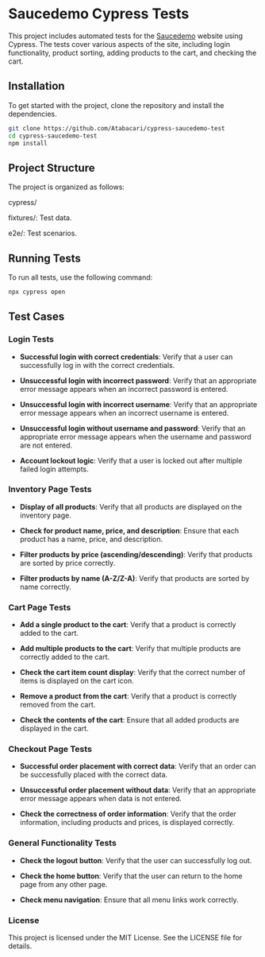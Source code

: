 # Saucedemo Cypress Tests

This project includes automated tests for the [Saucedemo](https://www.saucedemo.com) website using Cypress. The tests cover various aspects of the site, including login functionality, product sorting, adding products to the cart, and checking the cart.
 
## Installation

To get started with the project, clone the repository and install the dependencies.

```sh
git clone https://github.com/Atabacari/cypress-saucedemo-test
cd cypress-saucedemo-test
npm install
```

## Project Structure

The project is organized as follows:

cypress/

   fixtures/: Test data.

   e2e/: Test scenarios.

## Running Tests
To run all tests, use the following command:

```sh
npx cypress open
```

## Test Cases

### Login Tests
- **Successful login with correct credentials**: Verify that a user can successfully log in with the correct credentials.

- **Unsuccessful login with incorrect password**: Verify that an appropriate error message appears when an incorrect password is entered.

- **Unsuccessful login with incorrect username**: Verify that an appropriate error message appears when an incorrect username is entered.

- **Unsuccessful login without username and password**: Verify that an appropriate error message appears when the username and password are not entered.

- **Account lockout logic**: Verify that a user is locked out after multiple failed login attempts.

### Inventory Page Tests
- **Display of all products**: Verify that all products are displayed on the inventory page.

- **Check for product name, price, and description**: Ensure that each product has a name, price, and description.

- **Filter products by price (ascending/descending)**: Verify that products are sorted by price correctly.

- **Filter products by name (A-Z/Z-A)**: Verify that products are sorted by name correctly.

### Cart Page Tests
- **Add a single product to the cart**: Verify that a product is correctly added to the cart.

- **Add multiple products to the cart**: Verify that multiple products are correctly added to the cart.

- **Check the cart item count display**: Verify that the correct number of items is displayed on the cart icon.

- **Remove a product from the cart**: Verify that a product is correctly removed from the cart.

- **Check the contents of the cart**: Ensure that all added products are displayed in the cart.

### Checkout Page Tests
- **Successful order placement with correct data**: Verify that an order can be successfully placed with the correct data.

- **Unsuccessful order placement without data**: Verify that an appropriate error message appears when data is not entered.

- **Check the correctness of order information**: Verify that the order information, including products and prices, is displayed correctly.

### General Functionality Tests
- **Check the logout button**: Verify that the user can successfully log out.

- **Check the home button**: Verify that the user can return to the home page from any other page.

- **Check menu navigation**: Ensure that all menu links work correctly.

### License
This project is licensed under the MIT License. See the LICENSE file for details.
